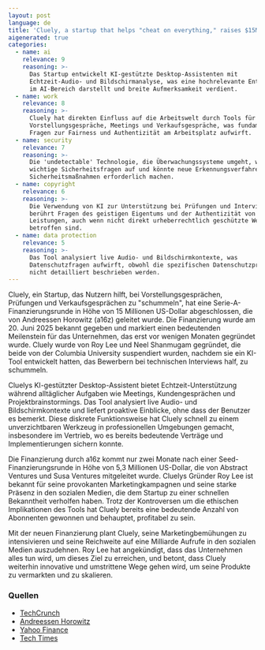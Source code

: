 ```yaml
---
layout: post
language: de
title: 'Cluely, a startup that helps "cheat on everything," raises $15M from a16z'
aigenerated: true
categories:
  - name: ai
    relevance: 9
    reasoning: >-
      Das Startup entwickelt KI-gestützte Desktop-Assistenten mit
      Echtzeit-Audio- und Bildschirmanalyse, was eine hochrelevante Entwicklung
      im AI-Bereich darstellt und breite Aufmerksamkeit verdient.
  - name: work
    relevance: 8
    reasoning: >-
      Cluely hat direkten Einfluss auf die Arbeitswelt durch Tools für
      Vorstellungsgespräche, Meetings und Verkaufsgespräche, was fundamentale
      Fragen zur Fairness und Authentizität am Arbeitsplatz aufwirft.
  - name: security
    relevance: 7
    reasoning: >-
      Die 'undetectable' Technologie, die Überwachungssysteme umgeht, wirft
      wichtige Sicherheitsfragen auf und könnte neue Erkennungsverfahren und
      Sicherheitsmaßnahmen erforderlich machen.
  - name: copyright
    relevance: 6
    reasoning: >-
      Die Verwendung von KI zur Unterstützung bei Prüfungen und Interviews
      berührt Fragen des geistigen Eigentums und der Authentizität von
      Leistungen, auch wenn nicht direkt urheberrechtlich geschützte Werke
      betroffen sind.
  - name: data protection
    relevance: 5
    reasoning: >-
      Das Tool analysiert live Audio- und Bildschirmkontexte, was
      Datenschutzfragen aufwirft, obwohl die spezifischen Datenschutzpraktiken
      nicht detailliert beschrieben werden.
---
```


Cluely, ein Startup, das Nutzern hilft, bei Vorstellungsgesprächen, Prüfungen und Verkaufsgesprächen zu "schummeln", hat eine Serie-A-Finanzierungsrunde in Höhe von 15 Millionen US-Dollar abgeschlossen, die von Andreessen Horowitz (a16z) geleitet wurde. Die Finanzierung wurde am 20. Juni 2025 bekannt gegeben und markiert einen bedeutenden Meilenstein für das Unternehmen, das erst vor wenigen Monaten gegründet wurde. Cluely wurde von Roy Lee und Neel Shanmugam gegründet, die beide von der Columbia University suspendiert wurden, nachdem sie ein KI-Tool entwickelt hatten, das Bewerbern bei technischen Interviews half, zu schummeln.

<!--more-->

Cluelys KI-gestützter Desktop-Assistent bietet Echtzeit-Unterstützung während alltäglicher Aufgaben wie Meetings, Kundengesprächen und Projektbrainstormings. Das Tool analysiert live Audio- und Bildschirmkontexte und liefert proaktive Einblicke, ohne dass der Benutzer es bemerkt. Diese diskrete Funktionsweise hat Cluely schnell zu einem unverzichtbaren Werkzeug in professionellen Umgebungen gemacht, insbesondere im Vertrieb, wo es bereits bedeutende Verträge und Implementierungen sichern konnte.

Die Finanzierung durch a16z kommt nur zwei Monate nach einer Seed-Finanzierungsrunde in Höhe von 5,3 Millionen US-Dollar, die von Abstract Ventures und Susa Ventures mitgeleitet wurde. Cluelys Gründer Roy Lee ist bekannt für seine provokanten Marketingkampagnen und seine starke Präsenz in den sozialen Medien, die dem Startup zu einer schnellen Bekanntheit verholfen haben. Trotz der Kontroversen um die ethischen Implikationen des Tools hat Cluely bereits eine bedeutende Anzahl von Abonnenten gewonnen und behauptet, profitabel zu sein.

Mit der neuen Finanzierung plant Cluely, seine Marketingbemühungen zu intensivieren und seine Reichweite auf eine Milliarde Aufrufe in den sozialen Medien auszudehnen. Roy Lee hat angekündigt, dass das Unternehmen alles tun wird, um dieses Ziel zu erreichen, und betont, dass Cluely weiterhin innovative und umstrittene Wege gehen wird, um seine Produkte zu vermarkten und zu skalieren.

### Quellen
- [TechCrunch](https://techcrunch.com/2025/06/20/cluely-a-startup-that-helps-cheat-on-everything-raises-15m-from-a16z/)
- [Andreessen Horowitz](https://a16z.com/announcement/investing-in-cluely/)
- [Yahoo Finance](https://finance.yahoo.com/news/cluely-startup-helps-cheat-everything-210619029.html)
- [Tech Times](https://www.techtimes.com/articles/310940/20250621/cluely-raises-15m-scale-controversial-undetectable-ai-tool-screen-based-assistance.htm)

